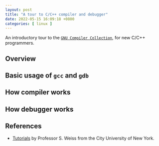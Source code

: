 ```yaml
---
layout: post
title: "A tour to C/C++ compiler and debugger"
date: 2022-05-15 16:09:18 +0800
categories: [ linux ]
---
```


An introductory tour to the [`GNU Compiler Collection`][gcc], for new C/C++ programmers.

<!-- more -->

## Overview

## Basic usage of `gcc` and `gdb`

## How compiler works

## How debugger works

## References

* [Tutorials][proe-s-weiss] by Professor S. Weiss from the City University of New York.


[gcc]:                      https://gcc.gnu.org/
[proe-s-weiss]:             http://www.compsci.hunter.cuny.edu/~sweiss/resources.php
